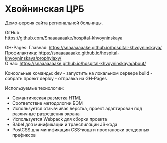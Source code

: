 # Хвойнинская ЦРБ

Демо-версия сайта региональной больницы.

GitHub:  
https://github.com/Snaaaaaaake/hospital-khvoyninskaya

GH-Pages:
Главная: https://snaaaaaaake.github.io/hospital-khvoyninskaya/  
Профилактика: https://snaaaaaaake.github.io/hospital-khvoyninskaya/prophylaxy/  
О нас: https://snaaaaaaake.github.io/hospital-khvoyninskaya/about/

Консольные команды:
dev - запустить на локальном сервере
build - собрать проект
deploy - отправка на GH-Pages

Используемые технологии:  
* Семантическая  разметка HTML  
* Соответствие методологии БЭМ  
* Используется отзывчивая вёрстка, проект адаптирован под различные разрешения экрана   
* Используется Webpack для сборки проекта
* Babel для минификации и транспиляции JS-кода
* PostCSS для минификации CSS-кода и простановки вендорных префиксов
